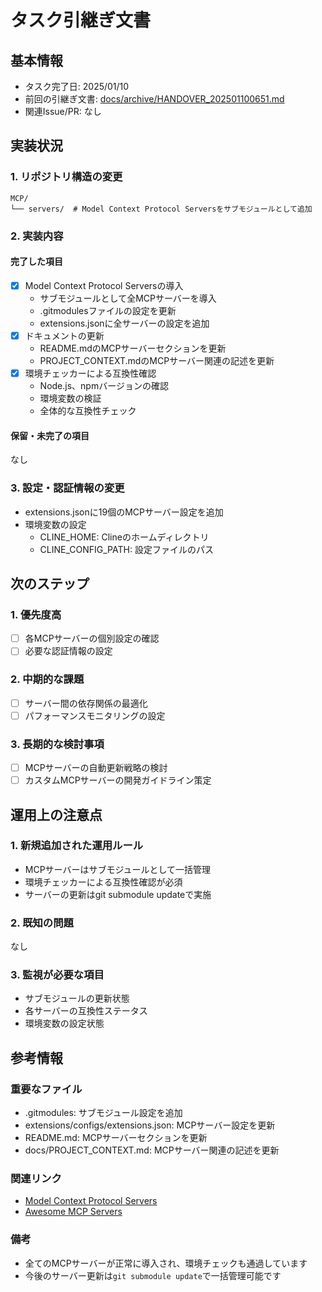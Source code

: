 # タスク引継ぎ文書

## 基本情報

- タスク完了日: 2025/01/10
- 前回の引継ぎ文書: [docs/archive/HANDOVER_202501100651.md](docs/archive/HANDOVER_202501100651.md)
- 関連Issue/PR: なし

## 実装状況

### 1. リポジトリ構造の変更

```
MCP/
└── servers/  # Model Context Protocol Serversをサブモジュールとして追加
```

### 2. 実装内容

#### 完了した項目

- [x] Model Context Protocol Serversの導入
  - サブモジュールとして全MCPサーバーを導入
  - .gitmodulesファイルの設定を更新
  - extensions.jsonに全サーバーの設定を追加
- [x] ドキュメントの更新
  - README.mdのMCPサーバーセクションを更新
  - PROJECT_CONTEXT.mdのMCPサーバー関連の記述を更新
- [x] 環境チェッカーによる互換性確認
  - Node.js、npmバージョンの確認
  - 環境変数の検証
  - 全体的な互換性チェック

#### 保留・未完了の項目

なし

### 3. 設定・認証情報の変更

- extensions.jsonに19個のMCPサーバー設定を追加
- 環境変数の設定
  - CLINE_HOME: Clineのホームディレクトリ
  - CLINE_CONFIG_PATH: 設定ファイルのパス

## 次のステップ

### 1. 優先度高

- [ ] 各MCPサーバーの個別設定の確認
- [ ] 必要な認証情報の設定

### 2. 中期的な課題

- [ ] サーバー間の依存関係の最適化
- [ ] パフォーマンスモニタリングの設定

### 3. 長期的な検討事項

- [ ] MCPサーバーの自動更新戦略の検討
- [ ] カスタムMCPサーバーの開発ガイドライン策定

## 運用上の注意点

### 1. 新規追加された運用ルール

- MCPサーバーはサブモジュールとして一括管理
- 環境チェッカーによる互換性確認が必須
- サーバーの更新はgit submodule updateで実施

### 2. 既知の問題

なし

### 3. 監視が必要な項目

- サブモジュールの更新状態
- 各サーバーの互換性ステータス
- 環境変数の設定状態

## 参考情報

### 重要なファイル

- .gitmodules: サブモジュール設定を追加
- extensions/configs/extensions.json: MCPサーバー設定を更新
- README.md: MCPサーバーセクションを更新
- docs/PROJECT_CONTEXT.md: MCPサーバー関連の記述を更新

### 関連リンク

- [Model Context Protocol Servers](https://github.com/modelcontextprotocol/servers)
- [Awesome MCP Servers](https://github.com/punkpeye/awesome-mcp-servers)

### 備考

- 全てのMCPサーバーが正常に導入され、環境チェックも通過しています
- 今後のサーバー更新は`git submodule update`で一括管理可能です

